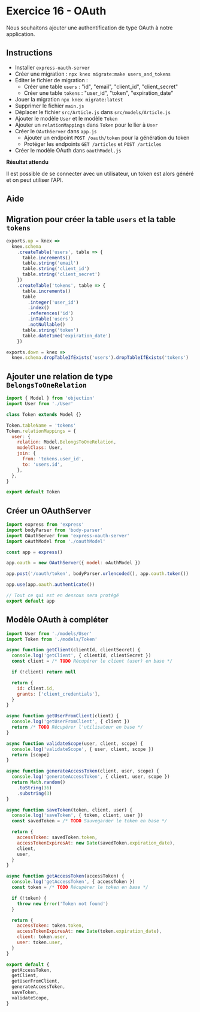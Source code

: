 # Exercice 16 - OAuth

Nous souhaitons ajouter une authentification de type OAuth à notre application.

## Instructions

* Installer `express-oauth-server`
* Créer une migration : `npx knex migrate:make users_and_tokens`
* Éditer le fichier de migration :
  * Créer une table `users` : "id", "email", "client_id", "client_secret"
  * Créer une table `tokens` : "user_id", "token", "expiration_date"
* Jouer la migration `npx knex migrate:latest`
* Supprimer le fichier `main.js`
* Déplacer le fichier `src/Article.js` dans `src/models/Article.js`
* Ajouter le modèle `User` et le modèle `Token`
* Ajouter un `relationMappings` dans `Token` pour le lier à `User`
* Créer le `OAuthServer` dans `app.js`
  * Ajouter un endpoint `POST /oauth/token` pour la génération du token
  * Protéger les endpoints `GET /articles` et `POST /articles`
* Créer le modèle OAuth dans `oauthModel.js`

**Résultat attendu**

Il est possible de se connecter avec un utilisateur, un token est alors généré et on peut utiliser l'API.

## Aide

## Migration pour créer la table `users` et la table `tokens`

```js
exports.up = knex =>
  knex.schema
    .createTable('users', table => {
      table.increments()
      table.string('email')
      table.string('client_id')
      table.string('client_secret')
    })
    .createTable('tokens', table => {
      table.increments()
      table
        .integer('user_id')
        .index()
        .references('id')
        .inTable('users')
        .notNullable()
      table.string('token')
      table.dateTime('expiration_date')
    })

exports.down = knex =>
  knex.schema.dropTableIfExists('users').dropTableIfExists('tokens')
```

## Ajouter une relation de type `BelongsToOneRelation`

```js
import { Model } from 'objection'
import User from './User'

class Token extends Model {}

Token.tableName = 'tokens'
Token.relationMappings = {
  user: {
    relation: Model.BelongsToOneRelation,
    modelClass: User,
    join: {
      from: 'tokens.user_id',
      to: 'users.id',
    },
  },
}

export default Token
```

## Créer un OAuthServer

```js
import express from 'express'
import bodyParser from 'body-parser'
import OAuthServer from 'express-oauth-server'
import oAuthModel from './oauthModel'

const app = express()

app.oauth = new OAuthServer({ model: oAuthModel })

app.post('/oauth/token', bodyParser.urlencoded(), app.oauth.token())

app.use(app.oauth.authenticate())

// Tout ce qui est en dessous sera protégé
export default app
```

## Modèle OAuth à compléter

```js
import User from './models/User'
import Token from './models/Token'

async function getClient(clientId, clientSecret) {
  console.log('getClient', { clientId, clientSecret })
  const client = /* TODO Récupérer le client (user) en base */

  if (!client) return null

  return {
    id: client.id,
    grants: ['client_credentials'],
  }
}

async function getUserFromClient(client) {
  console.log('getUserFromClient', { client })
  return /* TODO Récupérer l'utilisateur en base */
}

async function validateScope(user, client, scope) {
  console.log('validateScope', { user, client, scope })
  return [scope]
}

async function generateAccessToken(client, user, scope) {
  console.log('generateAccessToken', { client, user, scope })
  return Math.random()
    .toString(36)
    .substring(3)
}

async function saveToken(token, client, user) {
  console.log('saveToken', { token, client, user })
  const savedToken = /* TODO Sauvegarder le token en base */

  return {
    accessToken: savedToken.token,
    accessTokenExpiresAt: new Date(savedToken.expiration_date),
    client,
    user,
  }
}

async function getAccessToken(accessToken) {
  console.log('getAccessToken', { accessToken })
  const token = /* TODO Récupérer le token en base */

  if (!token) {
    throw new Error('Token not found')
  }

  return {
    accessToken: token.token,
    accessTokenExpiresAt: new Date(token.expiration_date),
    client: token.user,
    user: token.user,
  }
}

export default {
  getAccessToken,
  getClient,
  getUserFromClient,
  generateAccessToken,
  saveToken,
  validateScope,
}
```
